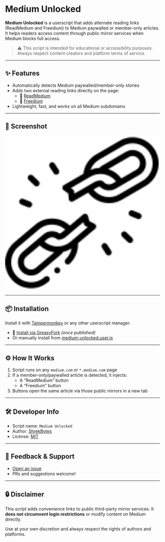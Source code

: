 # Medium Unlocked

**Medium Unlocked** is a userscript that adds alternate reading links (ReadMedium and Freedium) to Medium paywalled or member-only articles. It helps readers access content through public mirror services when Medium blocks full access.

> ⚠️ This script is intended for educational or accessibility purposes. Always respect content creators and platform terms of service.

---

## ✨ Features

- Automatically detects Medium paywalled/member-only stories
- Adds two external reading links directly on the page:
  - 🔗 [ReadMedium](https://readmedium.com)
  - 🔗 [Freedium](https://freedium.cfd)
- Lightweight, fast, and works on all Medium subdomains

---

## 📸 Screenshot

<img src="freedom.png" alt="Medium Unlocked Screenshot" width="500"/>

---

## 📦 Installation

Install it with [Tampermonkey](https://tampermonkey.net/) or any other userscript manager.

- 🔗 [Install via GreasyFork](https://greasyfork.org/scripts/YOUR-SCRIPT-ID) _(once published)_
- Or manually install from [medium-unlocked.user.js](https://github.com/ShrekBytes/medium-unlocked/raw/main/medium-unlocked.user.js)

---

## ⚙️ How It Works

1. Script runs on any `medium.com` or `*.medium.com` page
2. If a member-only/paywalled article is detected, it injects:
    - A “ReadMedium” button
    - A “Freedium” button
3. Buttons open the same article via those public mirrors in a new tab

---

## 🛠 Developer Info

- Script name: `Medium Unlocked`
- Author: [ShrekBytes](https://github.com/ShrekBytes)
- License: [MIT](LICENSE)

---

## 📮 Feedback & Support

- [Open an issue](https://github.com/ShrekBytes/medium-unlocked/issues)
- PRs and suggestions welcome!

---

## 🔒 Disclaimer

This script adds convenience links to public third-party mirror services. It **does not circumvent login restrictions** or modify content on Medium directly.

Use at your own discretion and always respect the rights of authors and platforms.
